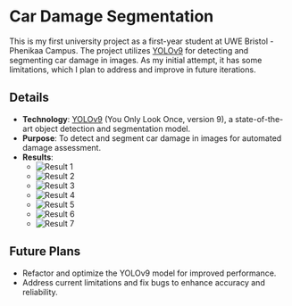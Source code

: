 # Car Damage Segmentation

This is my first university project as a first-year student at UWE Bristol - Phenikaa Campus. The project utilizes [YOLOv9](https://github.com/WongKinYiu/yolov9) for detecting and segmenting car damage in images. As my initial attempt, it has some limitations, which I plan to address and improve in future iterations.

## Details
- **Technology**: [YOLOv9](https://github.com/WongKinYiu/yolov9) (You Only Look Once, version 9), a state-of-the-art object detection and segmentation model.
- **Purpose**: To detect and segment car damage in images for automated damage assessment.
- **Results**:
  - ![Result 1](https://github.com/NguyenDucTrung999/car-damage-segmentation/blob/main/test_results/test(1).jpg)
  - ![Result 2](https://github.com/NguyenDucTrung999/car-damage-segmentation/blob/main/test_results/test(2).jpg)
  - ![Result 3](https://github.com/NguyenDucTrung999/car-damage-segmentation/blob/main/test_results/test(3).jpg)
  - ![Result 4](https://github.com/NguyenDucTrung999/car-damage-segmentation/blob/main/test_results/test(4).jpg)
  - ![Result 5](https://github.com/NguyenDucTrung999/car-damage-segmentation/blob/main/test_results/test(5).jpg)
  - ![Result 6](https://github.com/NguyenDucTrung999/car-damage-segmentation/blob/main/test_results/test(6).jpg)
  - ![Result 7](https://github.com/NguyenDucTrung999/car-damage-segmentation/blob/main/test_results/test(7).jpg)

## Future Plans
- Refactor and optimize the YOLOv9 model for improved performance.
- Address current limitations and fix bugs to enhance accuracy and reliability.
